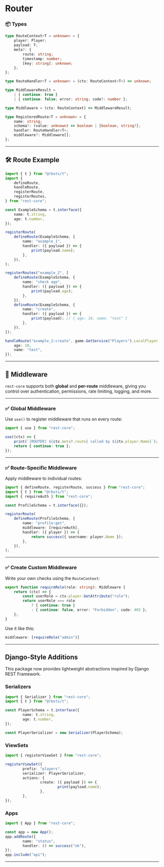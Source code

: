 # Router

### 📦 Types

```ts
type RouteContext<T = unknown> = {
	player: Player;
	payload: T;
	meta?: {
		route: string;
		timestamp: number;
		[key: string]: unknown;
	};
};

type RouteHandler<T = unknown> = (ctx: RouteContext<T>) => unknown;

type MiddlewareResult =
	| { continue: true }
	| { continue: false; error: string; code?: number };

type Middleware = (ctx: RouteContext) => MiddlewareResult;

type RegisteredRoute<T = unknown> = {
	name: string;
	schema?: (value: unknown) => boolean | [boolean, string?];
	handler: RouteHandler<T>;
	middleware?: Middleware[];
};
```

---

## 🛠 Route Example

```ts
import { t } from "@rbxts/t";
import {
	defineRoute,
	handleRoute,
	registerRoute,
	registerRoutes,
} from "rest-core";

const ExampleSchema = t.interface({
	name: t.string,
	age: t.number,
});

registerRoute(
	defineRoute(ExampleSchema, {
		name: "example_1",
		handler: ({ payload }) => {
			print(payload.name);
		},
	}),
);

registerRoutes("example_2", [
	defineRoute(ExampleSchema, {
		name: "check age",
		handler: ({ payload }) => {
			print(payload.age);
		},
	}),
	defineRoute(ExampleSchema, {
		name: "create",
		handler: ({ payload }) => {
			print(payload); // { age: 10, name: "test" }
		},
	}),
]);

handleRoute("example_2:create", game.GetService("Players").LocalPlayer, {
	age: 10,
	name: "test",
});
```

---

## 🧩 Middleware

`rest-core` supports both **global** and **per-route** middleware, giving you control over authentication, permissions, rate limiting, logging, and more.

---

### ✅ Global Middleware

Use `use()` to register middleware that runs on every route:

```ts
import { use } from "rest-core";

use((ctx) => {
	print(`[ROUTER] ${ctx.meta?.route} called by ${ctx.player.Name}`);
	return { continue: true };
});
```

---

### ✅ Route-Specific Middleware

Apply middleware to individual routes:

```ts
import { defineRoute, registerRoute, success } from "rest-core";
import { t } from "@rbxts/t";
import { requireAuth } from "rest-core";

const ProfileSchema = t.interface({});

registerRoute(
	defineRoute(ProfileSchema, {
		name: "profile:get",
		middleware: [requireAuth],
		handler: ({ player }) => {
			return success({ username: player.Name });
		},
	}),
);
```

---

### ✅ Create Custom Middleware

Write your own checks using the `RouteContext`:

```ts
export function requireRole(role: string): Middleware {
	return (ctx) => {
		const userRole = ctx.player.GetAttribute("role");
		return userRole === role
			? { continue: true }
			: { continue: false, error: "Forbidden", code: 403 };
	};
}
```

Use it like this:

```ts
middleware: [requireRole("admin")]
```

---

## Django-Style Additions

This package now provides lightweight abstractions inspired by Django REST Framework.

### Serializers

```ts
import { Serializer } from "rest-core";
import { t } from "@rbxts/t";

const PlayerSchema = t.interface({
        name: t.string,
        age: t.number,
});

const PlayerSerializer = new Serializer(PlayerSchema);
```

### ViewSets

```ts
import { registerViewSet } from "rest-core";

registerViewSet({
        prefix: "players",
        serializer: PlayerSerializer,
        actions: {
                create: ({ payload }) => {
                        print(payload.name);
                },
        },
});
```

### Apps

```ts
import { App } from "rest-core";

const app = new App();
app.addRoute({
        name: "status",
        handler: () => success("ok"),
});
app.include("api");
```

---